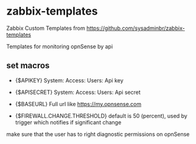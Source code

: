 # zabbix-templates
Zabbix Custom Templates from https://github.com/sysadminbr/zabbix-templates

Templates for monitoring opnSense by api

## set macros
 - {$APIKEY} System: Access: Users: Api key
 - {$APISECRET} System: Access: Users: Api secret
 - {$BASEURL} Full url like https://my.opnsense.com

 - {$FIREWALL.CHANGE.THRESHOLD} default is 50 (percent), used by trigger which notifies if significant change

 make sure that the user has to right diagnostic permissions on opnSense 
 
